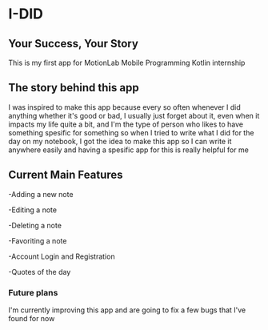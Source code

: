 # I-DID
## Your Success, Your Story

This is my first app for MotionLab Mobile Programming Kotlin internship

## The story behind this app
I was inspired to make this app because every so often whenever I did anything whether it's good or bad, I usually just forget about it, even when it impacts my life quite a bit, and I'm the type of person who likes to have something spesific
for something so when I tried to write what I did for the day on my notebook, I got the idea to make this app so I can write it anywhere easily and having a spesific app for this is really helpful for me

## Current Main Features
-Adding a new note

-Editing a note

-Deleting a note

-Favoriting a note

-Account Login and Registration

-Quotes of the day

### Future plans
I'm currently improving this app and are going to fix a few bugs that I've found for now

